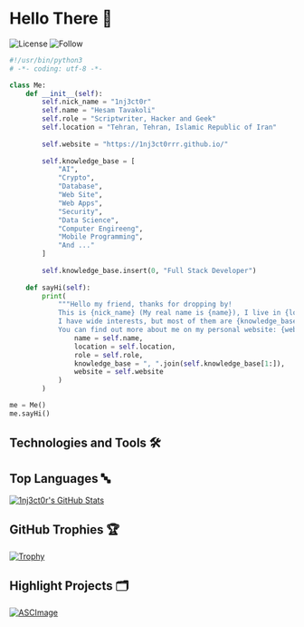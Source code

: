 # Hello There 👋

![License](https://img.shields.io/github/license/1nj3ct0rrr/1nj3ct0rrr.svg)
![Follow](https://img.shields.io/github/followers/1nj3ct0rrr.svg?style=social&label=Follow&maxAge=2592000)


```python
#!/usr/bin/python3
# -*- coding: utf-8 -*-

class Me:
    def __init__(self):
        self.nick_name = "1nj3ct0r"
        self.name = "Hesam Tavakoli"
        self.role = "Scriptwriter, Hacker and Geek"
        self.location = "Tehran, Tehran, Islamic Republic of Iran"
        
        self.website = "https://1nj3ct0rrr.github.io/"
        
        self.knowledge_base = [
            "AI",
            "Crypto",
            "Database",
            "Web Site",
            "Web Apps",
            "Security",
            "Data Science",
            "Computer Engireeng",
            "Mobile Programming",
            "And ..."
        ]
        
        self.knowledge_base.insert(0, "Full Stack Developer")
        
    def sayHi(self):
        print(
            """Hello my friend, thanks for dropping by!
            This is {nick_name} (My real name is {name}), I live in {location}. I work as a {role}.
            I have wide interests, but most of them are {knowledge_base}.
            You can find out more about me on my personal website: {website}""".format(
                name = self.name,
                location = self.location,
                role = self.role,
                knowledge_base = ", ".join(self.knowledge_base[1:]),
                website = self.website
            )
        )

me = Me()
me.sayHi()
```

## Technologies and Tools 🛠️

## Top Languages 🔤

<a href="https://github.com/1nj3ct0rrr">
  <img align="center" src="https://github-readme-stats.vercel.app/api/top-langs/?username=1nj3ct0rrr&hide=c%2B%2B,c,html&title_color=6aa6f8&text_color=8a919a&icon_color=6aa6f8&bg_color=0e1116" alt="1nj3ct0r's GitHub Stats" />
</a>

## GitHub Trophies 🏆

[![Trophy](https://github-profile-trophy.vercel.app/?username=1nj3ct0rrr&theme=nord&column=7)](https://github.com/ryo-ma/github-profile-trophy)

## Highlight Projects 🗂️

<a href="https://github.com/1nj3ct0rrr/ASCImage">
    <img align="center" src="https://github-readme-stats.vercel.app/api/pin/?username=1nj3ct0rrr&repo=ASCImage&show_icons=true&line_height=27&title_color=6aa6f8&text_color=8a919a&icon_color=6aa6f8&bg_color=0e1116" alt="ASCImage" />
</a>
